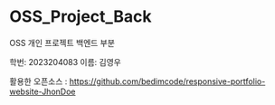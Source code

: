 # OSS_Project_Back
OSS 개인 프로젝트 백엔드 부분

학번: 2023204083 이름: 김영우

활용한 오픈소스 : https://github.com/bedimcode/responsive-portfolio-website-JhonDoe
